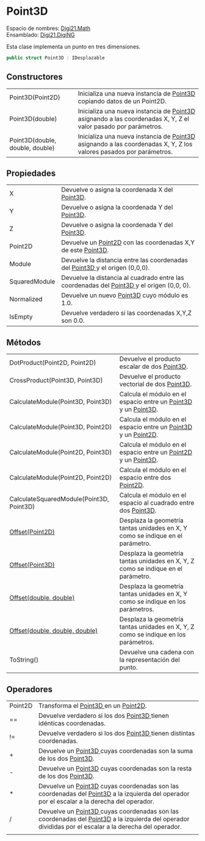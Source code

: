 # Point3D

Espacio de nombres: [Digi21.Math](./)  
Ensamblado: [Digi21.DigiNG](../)

Esta clase implementa un punto en tres dimensiones.

```csharp
public struct Point3D : IDesplazable
```

## Constructores

|  |  |
| :--- | :--- |
| Point3D\(Point2D\) | Inicializa una nueva instancia de [Point3D](point3d.md)[ ](point2d.md)copiando datos de un Point2D. |
| Point3D\(double\) | Inicializa una nueva instancia de [Point3D](point3d.md)[ ](point2d.md)asignando a las coordenadas X, Y, Z el valor pasado por parámetros. |
| Point3D\(double, double, double\) | Inicializa una nueva instancia de [Point3D](point3d.md) asignando a las coordenadas X, Y, Z los valores pasados por parámetros. |

## Propiedades

|  |  |
| :--- | :--- |
| X | Devuelve o asigna la coordenada X del [Point3D](point3d.md). |
| Y | Devuelve o asigna la coordenada Y del [Point3D](point3d.md). |
| Z | Devuelve o asigna la coordenada Y del [Point3D](point3d.md). |
| Point2D | Devuelve un [Point2D](point2d.md) con las coordenadas X,Y de este [Point3D](point3d.md). |
| Module | Devuelve la distancia entre las coordenadas del [Point3D](point3d.md)[ ](point2d.md)y el origen \(0,0,0\). |
| SquaredModule | Devuelve la distancia al cuadrado entre las coordenadas del [Point3D](point3d.md)[ ](point2d.md)y el origen \(0,0, 0\). |
| Normalized | Devuelve un nuevo [Point3D](point3d.md) cuyo módulo es 1.0. |
| IsEmpty | Devuelve verdadero si las coordenadas X,Y,Z son 0.0. |

## Métodos

|  |  |
| :--- | :--- |
| DotProduct\(Point2D, Point2D\) | Devuelve el producto escalar de dos [Point3D](point3d.md). |
| CrossProduct\(Point3D, Point3D\) | Devuelve el producto vectorial de dos [Point3D](point3d.md). |
| CalculateModule\(Point3D, Point3D\) | Calcula el módulo en el espacio entre un [Point3D ](point3d.md)y un [Point3D](point3d.md). |
| CalculateModule\(Point3D, Point2D\) | Calcula el módulo en el espacio entre un [Point3D ](point3d.md)y un [Point2D](point2d.md). |
| CalculateModule\(Point2D, Point3D\) | Calcula el módulo en el espacio entre un [Point2D ](point2d.md)y un [Point3D](point3d.md). |
| CalculateModule\(Point2D, Point2D\) | Calcula el módulo en el espacio entre dos [Point2D](point2d.md). |
| CalculateSquaredModule\(Point3D, Point3D\) | Calcula el módulo en el espacio al cuadrado entre dos [Point3D](point3d.md). |
| [Offset\(Point2D\)](idesplazable/metodos/offset.md#offset-point-2-d) | Desplaza la geometría tantas unidades en X, Y como se indique en el parámetro. |
| [Offset\(Point3D\)](idesplazable/metodos/offset.md#offset-point-3-d) | Desplaza la geometría tantas unidades en X, Y, Z como se indique en el parámetro. |
| [Offset\(double, double\)](idesplazable/metodos/offset.md#offset-double-double) | Desplaza la geometría tantas unidades en X, Y como se indique en los parámetros. |
| [Offset\(double, double, double\)](idesplazable/metodos/offset.md#offset-double-doublem-double) | Desplaza la geometría tantas unidades en X, Y, Z como se indique en los parámetros. |
| ToString\(\) | Devuelve una cadena con la representación del punto. |

## Operadores

|  |  |
| :--- | :--- |
| Point2D | Transforma el [Point3D ](point3d.md)en un [Point2D](point2d.md). |
| == | Devuelve verdadero si los dos [Point3D](point3d.md)[ ](point2d.md)tienen idénticas coordenadas. |
| != | Devuelve verdadero si los dos [Point3D](point3d.md)[ ](point2d.md)tienen distintas coordenadas. |
| + | Devuelve un [Point3D](point3d.md)[ ](point2d.md)cuyas coordenadas son la suma de los dos [Point3D](point3d.md). |
| - | Devuelve un [Point3D](point3d.md) cuyas coordenadas son la resta de los dos [Point3D](point3d.md). |
| \* | Devuelve un [Point3D](point3d.md) cuyas coordenadas son las coordenadas del [Point3D](point3d.md) a la izquierda del operador por el escalar a la derecha del operador. |
| / | Devuelve un [Point3D](point3d.md)[ ](point2d.md)cuyas coordenadas son las coordenadas del [Point3D](point3d.md) a la izquierda del operador divididas por el escalar a la derecha del operador. |
|  |  |

